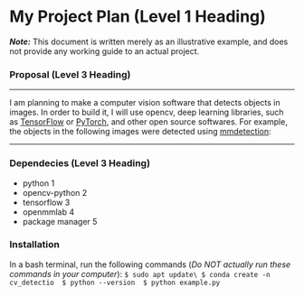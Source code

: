 # My Project Plan (Level 1 Heading)
***Note:*** This document is written merely as an illustrative example, and does not provide
any working guide to an actual project.  
### Proposal (Level 3 Heading)
---
I am planning to make a computer vision software that detects objects in images.
In order to build it, I will use opencv, deep learning libraries, such as [TensorFlow](https://www.tensorflow.org/?hl=ko)
or [PyTorch](https://www.tensorflow.org/?hl=ko), and other open source softwares.  For example, the objects in the following images were detected using [mmdetection](https://github.com/open-mmlab/mmdetection): 

---
### Dependecies (Level 3 Heading)
- python 1 
- opencv-python 2
- tensorflow 3 
- openmmlab 4
- package manager 5

### Installation
In a bash terminal, run the following commands (*Do NOT actually run these commands in your computer*):
`$ sudo apt update\ $ conda create -n cv_detectio  $ python --version  $ python example.py`
